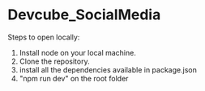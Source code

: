 # Devcube_SocialMedia

Steps to open locally:

1. Install node on your local machine.
2. Clone the repository.
3. install all the dependencies available in package.json
4. "npm run dev" on the root folder
